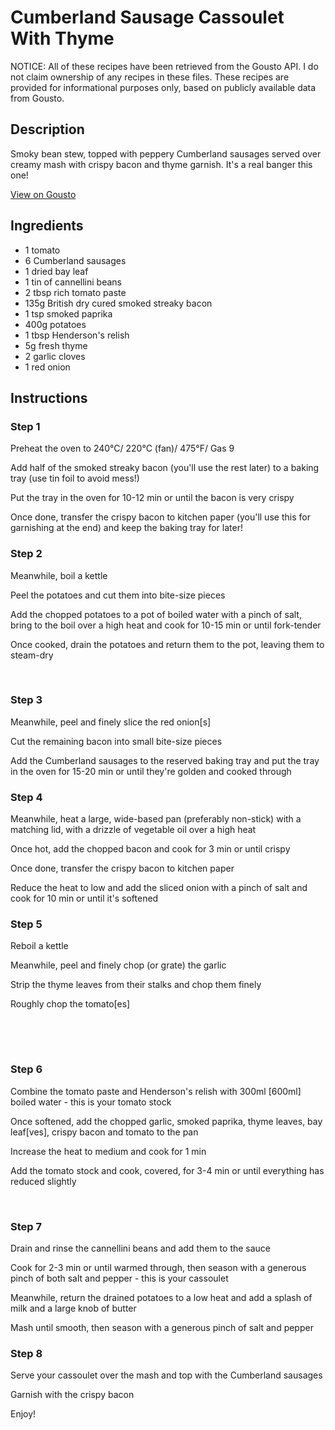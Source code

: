 # Cumberland Sausage Cassoulet With Thyme

NOTICE: All of these recipes have been retrieved from the Gousto API. I do not claim ownership of any recipes in these files. These recipes are provided for informational purposes only, based on publicly available data from Gousto.

## Description

Smoky bean stew, topped with peppery Cumberland sausages served over creamy mash with crispy bacon and thyme garnish. It's a real banger this one!


[View on Gousto](https://www.gousto.co.uk/recipes/cookbook/cumberland-sausage-cassoulet-with-thyme)

## Ingredients

- 1 tomato
- 6 Cumberland sausages
- 1 dried bay leaf
- 1 tin of cannellini beans 
- 2 tbsp rich tomato paste
- 135g British dry cured smoked streaky bacon
- 1 tsp smoked paprika
- 400g potatoes
- 1 tbsp Henderson's relish 
- 5g fresh thyme
- 2 garlic cloves
- 1 red onion

## Instructions


### Step 1

Preheat the oven to 240&deg;C/ 220&deg;C (fan)/ 475&deg;F/ Gas 9


Add half&nbsp;of the smoked streaky&nbsp;bacon&nbsp;(you'll use the rest later) to a baking tray (use tin foil to avoid mess!)


Put the tray in the oven for 10-12 min or until the bacon is very crispy


Once done, transfer the&nbsp;crispy bacon&nbsp;to kitchen paper (you'll use this for garnishing at the end) and keep the baking tray for later!


### Step 2

Meanwhile, boil a kettle


Peel the potatoes and cut them into bite-size pieces


Add the chopped&nbsp;potatoes to a pot of boiled water with a pinch of salt, bring to the boil over a high heat and cook for 10-15 min or until fork-tender


Once cooked, drain the potatoes and return them to the pot, leaving them to steam-dry


&nbsp;


### Step 3

Meanwhile, peel and finely slice the red onion<span class="text-danger">[s]</span>


Cut the remaining bacon into small bite-size pieces


Add the Cumberland sausages to the reserved baking tray and put the tray in the oven for 15-20 min or until they're golden and cooked through


### Step 4

Meanwhile, heat a large, wide-based pan (preferably non-stick) with a matching lid, with a drizzle of vegetable oil over a high heat


Once hot, add the chopped&nbsp;bacon&nbsp;and cook for 3 min or until crispy


Once done, transfer the crispy bacon to&nbsp;kitchen paper


Reduce the heat to low and add the sliced onion with a pinch of salt and cook for 10 min or until it's softened&nbsp;


### Step 5

Reboil a kettle


Meanwhile, peel and finely chop (or grate) the garlic


Strip the thyme leaves&nbsp;from their stalks and chop them finely


Roughly chop the tomato<span class="text-danger">[es]</span>&nbsp;


&nbsp;


<span style="font-family: Lato; font-size: 15px; white-space: pre-wrap;">&nbsp;</span>


### Step 6

Combine the tomato paste and Henderson's relish with 300ml <span class="text-danger">[600ml]</span> boiled water - this is your tomato stock


Once softened, add the chopped&nbsp;garlic,&nbsp;smoked paprika, thyme leaves, bay leaf<span class="text-danger">[ves]</span>, crispy&nbsp;bacon&nbsp;and tomato to the pan&nbsp;


Increase the heat to medium and cook for 1 min&nbsp;


Add the tomato stock and cook, covered, for 3-4 min or until everything has reduced slightly


&nbsp;


### Step 7

Drain and rinse the cannellini beans and add them to the sauce&nbsp;


Cook for 2-3 min or until warmed through, then season with a generous pinch of both salt and pepper - this is your cassoulet&nbsp;


Meanwhile, return the drained potatoes to a low heat and add a splash of milk and a large knob of butter


Mash until smooth, then season with a generous pinch of salt and pepper&nbsp;

### Step 8

Serve your cassoulet&nbsp;over the mash and top with the Cumberland&nbsp;sausages&nbsp;


Garnish with the crispy bacon&nbsp;


Enjoy!&nbsp;

